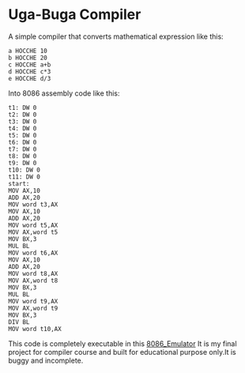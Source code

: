 # Uga-Buga Compiler

A simple compiler that converts mathematical expression like this:
```
a HOCCHE 10
b HOCCHE 20
c HOCCHE a+b
d HOCCHE c*3
e HOCCHE d/3
```
Into 8086 assembly code like this:
```
t1: DW 0
t2: DW 0
t3: DW 0
t4: DW 0
t5: DW 0
t6: DW 0
t7: DW 0
t8: DW 0
t9: DW 0
t10: DW 0
t11: DW 0
start:
MOV AX,10
ADD AX,20
MOV word t3,AX
MOV AX,10
ADD AX,20
MOV word t5,AX
MOV AX,word t5
MOV BX,3
MUL BL
MOV word t6,AX
MOV AX,10
ADD AX,20
MOV word t8,AX
MOV AX,word t8
MOV BX,3
MUL BL
MOV word t9,AX
MOV AX,word t9
MOV BX,3
DIV BL
MOV word t10,AX
```
This code is completely executable in this [8086_Emulator](https://yjdoc2.github.io/8086-emulator-web/)
It is my final project for compiler course and built for educational purpose only.It is buggy and incomplete.
